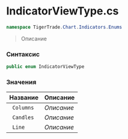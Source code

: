 
# IndicatorViewType.cs
```csharp
namespace TigerTrade.Chart.Indicators.Enums
```



> Описание

### Синтаксис
```csharp
public enum IndicatorViewType
```


### Значения
| Название | Описание |
| --- | --- |
| ` Columns` | *Описание* |
| ` Candles` | *Описание* |
| ` Line` | *Описание* |



